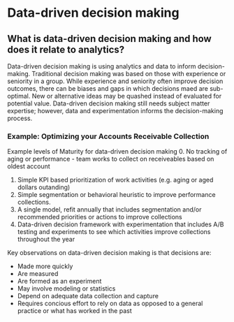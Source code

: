 # Data-driven decision making
## What is data-driven decision making and how does it relate to analytics?

Data-driven decision making is using analytics and data to inform decision-making. Traditional decision making was based on those with experience or seniority in a group. While experience and seniority often improve decision outcomes, there can be biases and gaps in which decisions maed are sub-optimal. New or alternative ideas may be quashed instead of evaluated for potential value. Data-driven decision making still needs subject matter expertise; however, data and experimentation informs the decision-making process.



### Example: Optimizing your Accounts Receivable Collection
Example levels of Maturity for data-driven decision making
0. No tracking of aging or performance - team works to collect on receiveables based on oldest account
1. Simple KPI based prioritization of work activities (e.g. aging or aged dollars outanding)
2. Simple segmentation or behavioral heuristic to improve performance collections.
3. A single model, refit annually that includes segmentation and/or recommended priorities or actions to improve collections
4. Data-driven decision framework with experimentation that includes A/B testing and experiments to see which activities improve collections throughout the year

Key observations on data-driven decision making is that decisions are:
* Made more quickly
* Are measured
* Are formed as an experiment
* May involve modeling or statistics
* Depend on adequate data collection and capture
* Requires concious effort to rely on data as opposed to a general practice or what has worked in the past
